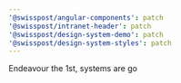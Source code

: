```yaml
---
'@swisspost/angular-components': patch
'@swisspost/intranet-header': patch
'@swisspost/design-system-demo': patch
'@swisspost/design-system-styles': patch
---
```


Endeavour the 1st, systems are go
